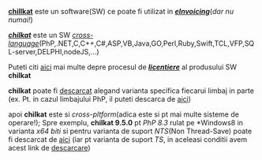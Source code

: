 [**chillkat**](https://www.chilkatsoft.com/) este un software(SW) ce poate fi utilizat in [***eInvoicing***](https://www.example-code.com/sql/zatca.asp)(*dar nu numai!*)

[***chilkat***](https://www.example-code.com/) este un SW [*cross-language*](https://hotfox.ro/forum/viewtopic.php?t=132)(PhP,.NET,C,C++,C#,ASP,VB,Java,GO,Perl,Ruby,Swift,TCL,VFP,SQL-server,DELPHI,nodeJS,...)

Puteti citi [aici](https://www.chilkatsoft.com/purchase) mai multe depre procesul de [***licentiere***](https://www.chilkatsoft.com/licensingExplained.asp) al produsului SW **chilkat**

**chilkat** poate fi [descarcat](https://www.chilkatsoft.com/downloads.asp) alegand varianta specifica fiecarui limbaj in parte (ex. Pt. in cazul limbajului PhP, il puteti descarca de [aici](https://www.chilkatsoft.com/php.asp))

apoi **chilkat** este si *cross-pltform*(adica este si pt mai multe sisteme de operare!); Spre exemplu,  **chilkat 9.5.0** pt *PhP 8.3* rulat pe *Windows8 in varianta *x64 biti* si pentru varianta de suport *NTS*(Non Thread-Save) poate fi descarcat de [aici](https://chilkatdownload.com/9.5.0.98/chilkat-9.5.0-php-8.3-nts-x64.zip)
(iar pt varianta de suport *TS*, in aceleasi conditii avem acest link de [descarcare](https://chilkatdownload.com/9.5.0.98/chilkat-9.5.0-php-8.3-x64.zip))
